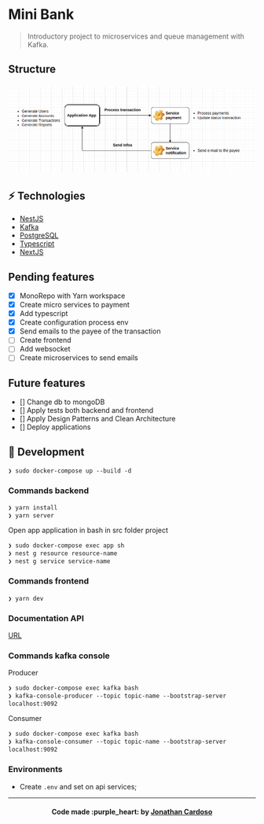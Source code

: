 # Mini Bank

> Introductory project to microservices and queue management with Kafka.

## Structure

<h3 align="left">
  <img alt="Structure of the project" title="#structure" width="800px" src=".github/structure.png"><br>
</h3>

## :zap: Technologies

- [NestJS](https://nestjs.com/)
- [Kafka](https://kafka.apache.org/)
- [PostgreSQL](https://www.postgresql.org/)
- [Typescript](https://www.typescriptlang.org/)
- [NextJS](https://nextjs.org/)

## Pending features

- [x] MonoRepo with Yarn workspace
- [x] Create micro services to payment
- [x] Add typescript
- [x] Create configuration process env
- [x] Send emails to the payee of the transaction
- [ ] Create frontend
- [ ] Add websocket
- [ ] Create microservices to send emails

## Future features

- [] Change db to mongoDB
- [] Apply tests both backend and frontend
- [] Apply Design Patterns and Clean Architecture
- [] Deploy applications

## :rocket: Development

```console
❯ sudo docker-compose up --build -d
```

### Commands backend

```console
❯ yarn install
❯ yarn server
```

Open app application in bash in src folder project

```console
❯ sudo docker-compose exec app sh
❯ nest g resource resource-name
❯ nest g service service-name
```

### Commands frontend

```console
❯ yarn dev
```

### Documentation API

[URL](http://localhost:3000/api/)

### Commands kafka console

Producer

```console
❯ sudo docker-compose exec kafka bash
❯ kafka-console-producer --topic topic-name --bootstrap-server localhost:9092
```

Consumer

```console
❯ sudo docker-compose exec kafka bash
❯ kafka-console-consumer --topic topic-name --bootstrap-server localhost:9092
```

### Environments

- Create `.env` and set on api services;

---

<h4 align="center">
  Code made :purple_heart: by <a href="https://www.linkedin.com/in/jonathanccardoso/" target="_blank">Jonathan Cardoso</a>
</h4>
